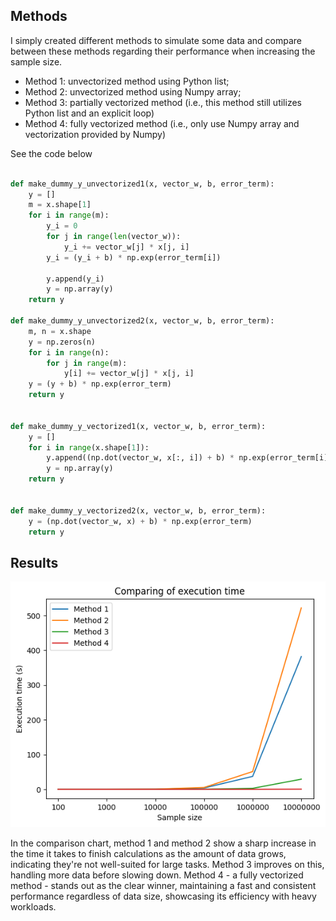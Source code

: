 ## Methods

I simply created different methods to simulate some data and compare between these methods regarding their performance when increasing the sample size.

-   Method 1: unvectorized method using Python list;
-   Method 2: unvectorized method using Numpy array;
-   Method 3: partially vectorized method (i.e., this method still utilizes Python list and an explicit loop)
-   Method 4: fully vectorized method (i.e., only use Numpy array and vectorization provided by Numpy)

See the code below

```Python

def make_dummy_y_unvectorized1(x, vector_w, b, error_term):
    y = []
    m = x.shape[1]
    for i in range(m):
        y_i = 0
        for j in range(len(vector_w)):
            y_i += vector_w[j] * x[j, i]
        y_i = (y_i + b) * np.exp(error_term[i])

        y.append(y_i)
        y = np.array(y)
    return y

def make_dummy_y_unvectorized2(x, vector_w, b, error_term):
    m, n = x.shape
    y = np.zeros(n)
    for i in range(n):
        for j in range(m):
            y[i] += vector_w[j] * x[j, i]
    y = (y + b) * np.exp(error_term)
    return y


def make_dummy_y_vectorized1(x, vector_w, b, error_term):
    y = []
    for i in range(x.shape[1]):
        y.append((np.dot(vector_w, x[:, i]) + b) * np.exp(error_term[i]))
        y = np.array(y)
    return y


def make_dummy_y_vectorized2(x, vector_w, b, error_term):
    y = (np.dot(vector_w, x) + b) * np.exp(error_term)
    return y

```

## Results

<img src="/imgs/comparision.png" alt=""/>

In the comparison chart, method 1 and method 2 show a sharp increase in the time it takes to finish calculations as the amount of data grows, indicating they're not well-suited for large tasks. Method 3 improves on this, handling more data before slowing down. Method 4 - a fully vectorized method - stands out as the clear winner, maintaining a fast and consistent performance regardless of data size, showcasing its efficiency with heavy workloads.
